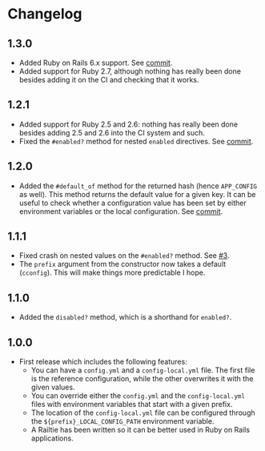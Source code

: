 # Changelog

## 1.3.0

- Added Ruby on Rails 6.x support. See
  [commit](dccbf672614d87cd5bc7171d6db1fdad7d5b7657).
- Added support for Ruby 2.7, although nothing has really been done besides
  adding it on the CI and checking that it works.

## 1.2.1

- Added support for Ruby 2.5 and 2.6: nothing has really been done besides
  adding 2.5 and 2.6 into the CI system and such.
- Fixed the `#enabled?` method for nested `enabled` directives. See
  [commit](ec0d01c153d5157b08865821b9c679eeae450c35).

## 1.2.0

- Added the `#default_of` method for the returned hash (hence `APP_CONFIG` as
  well). This method returns the default value for a given key. It can be useful
  to check whether a configuration value has been set by either environment
  variables or the local configuration. See
  [commit](50d638c8d81bab6b17164a1a5661dc2ca730cf92).

## 1.1.1

- Fixed crash on nested values on the `#enabled?` method. See
  [#3](https://github.com/mssola/cconfig/issues/3).
- The `prefix` argument from the constructor now takes a default
  (`cconfig`). This will make things more predictable I hope.

## 1.1.0

- Added the `disabled?` method, which is a shorthand for `enabled?`.

## 1.0.0

- First release which includes the following features:
  - You can have a `config.yml` and a `config-local.yml` file. The first file is
    the reference configuration, while the other overwrites it with the given
    values.
  - You can override either the `config.yml` and the `config-local.yml` files
    with environment variables that start with a given prefix.
  - The location of the `config-local.yml` file can be configured through the
    `${prefix}_LOCAL_CONFIG_PATH` environment variable.
  - A Railtie has been written so it can be better used in Ruby on Rails
    applications.
